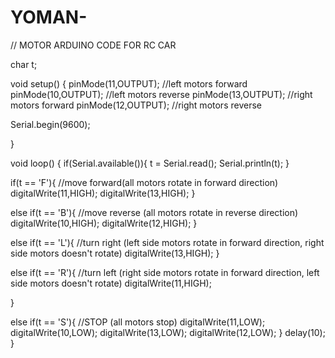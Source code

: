 # YOMAN-
// MOTOR ARDUINO CODE FOR RC CAR

char t;
 
void setup() {
pinMode(11,OUTPUT);   //left motors forward
pinMode(10,OUTPUT);   //left motors reverse
pinMode(13,OUTPUT);   //right motors forward
pinMode(12,OUTPUT);   //right motors reverse

Serial.begin(9600);
 
}
 
void loop() {
if(Serial.available()){
  t = Serial.read();
  Serial.println(t);
}
 
if(t == 'F'){            //move forward(all motors rotate in forward direction)
  digitalWrite(11,HIGH);
  digitalWrite(13,HIGH);
}
 
else if(t == 'B'){      //move reverse (all motors rotate in reverse direction)
  digitalWrite(10,HIGH);
  digitalWrite(12,HIGH);
}
 
else if(t == 'L'){      //turn right (left side motors rotate in forward direction, right side motors doesn't rotate)
  digitalWrite(13,HIGH);
}
 
else if(t == 'R'){      //turn left (right side motors rotate in forward direction, left side motors doesn't rotate)
  digitalWrite(11,HIGH);



}
 
else if(t == 'S'){      //STOP (all motors stop)
  digitalWrite(11,LOW);
  digitalWrite(10,LOW);
  digitalWrite(13,LOW);
  digitalWrite(12,LOW);
}
delay(10);
}
